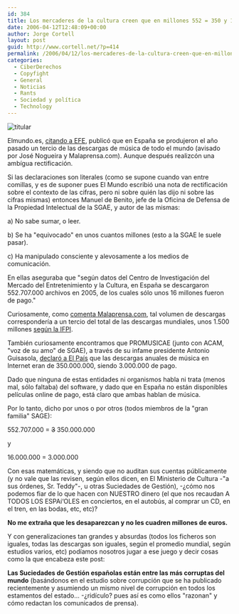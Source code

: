 ```yaml
---
id: 384
title: Los mercaderes de la cultura creen que en millones 552 = 350 y 16 = 3
date: 2006-04-12T12:48:09+00:00
author: Jorge Cortell
layout: post
guid: http://www.cortell.net/?p=414
permalink: /2006/04/12/los-mercaderes-de-la-cultura-creen-que-en-millones-552-350-y-16-3/
categories:
  - CiberDerechos
  - Copyfight
  - General
  - Noticias
  - Rants
  - Sociedad y polí­tica
  - Technology
---
```

![titular](http://static.flickr.com/55/127405545_60db9235ed.jpg?v=0)

Elmundo.es, [citando a EFE](http://www.elmundo.es/navegante/2006/04/07/cultura/1144420430.html), publicó que en España se produjeron el año pasado un tercio de las descargas de música de todo el mundo (avisado por José Nogueira y Malaprensa.com). Aunque después realizcón una ambí­gua rectificación.

Si las declaraciones son literales (como se supone cuando van entre comillas, y es de suponer pues El Mundo escribió una nota de rectificación sobre el contexto de las cifras, pero ni sobre quién las dijo ni sobre las cifras mismas) entonces Manuel de Benito, jefe de la Oficina de Defensa de la Propiedad Intelectual de la SGAE, y autor de las mismas:

a) No sabe sumar, o leer.

b) Se ha "equivocado" en unos cuantos millones (esto a la SGAE le suele pasar).

c) Ha manipulado consciente y alevosamente a los medios de comunicación.

En ellas aseguraba que "según datos del Centro de Investigación del Mercado del Entretenimiento y la Cultura, en España se descargaron 552.707.000 archivos en 2005, de los cuales sólo unos 16 millones fueron de pago."

Curiosamente, como [comenta Malaprensa.com](http://personales.ya.com/josumezo/2006/04/un-tercio-de-las-descargas-musicales.html), tal volumen de descargas corresponderí­a a un tercio del total de las descargas mundiales, unos 1.500 millones [según la IFPI](http://www.ifpi.org/site-content/press/20050623a.html).

También curiosamente encontramos que PROMUSICAE (junto con ACAM, "voz de su amo" de SGAE), a través de su infame presidente Antonio Guisasola, [declaró a El Paí­s](http://www.elpais.es/articulo/elpportec/20060330elpepunet_8/Tes/internet/350/millones/canciones/descargaron/Internet/Espana/2005) que las descargas anuales de música en Internet eran de 350.000.000, siendo 3.000.000 de pago.

Dado que ninguna de estas entidades ni organismos habla ni trata (menos mal, sólo faltaba) del software, y dado que en España no están disponibles pelí­culas online de pago, está claro que ambas hablan de música.

Por lo tanto, dicho por unos o por otros (todos miembros de la "gran familia" SAGE):

552.707.000 = <s>3</s> 350.000.000

y

16.000.000 = 3.000.000

Con esas matemáticas, y siendo que no auditan sus cuentas públicamente (y no vale que las revisen, según ellos dicen, en El Ministerio de Cultura -"a sus órdenes, Sr. Teddy"-, u otras Suciedades de Gestión), -¿cómo nos podemos fiar de lo que hacen con NUESTRO dinero (el que nos recaudan A TODOS LOS ESPAí‘OLES en conciertos, en el autobús, al comprar un CD, en el tren, en las bodas, etc, etc)?

**No me extraña que les desaparezcan y no les cuadren millones de euros.**

Y con generalizaciones tan grandes y absurdas (todos los ficheros son iguales, todas las descargas son iguales, según el promedio mundial, según estudios varios, etc) podí­amos nosotros jugar a ese juego y decir cosas como la que encabeza este post:

**Las Suciedades de Gestión españolas están entre las más corruptas del mundo** (basándonos en el estudio sobre corrupción que se ha publicado recientemente y asumiendo un mismo nivel de corrupción en todos los estamentos del estado... -¿ridí­culo? pues así­ es como ellos "razonan" y cómo redactan los comunicados de prensa).